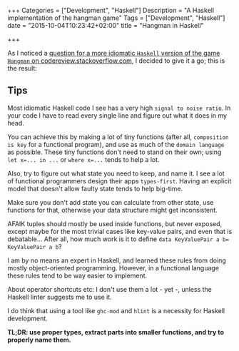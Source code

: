 +++
Categories = ["Development", "Haskell"]
Description = "A Haskell implementation of the hangman game"
Tags = ["Development", "Haskell"]
date = "2015-10-04T10:23:42+02:00"
title = "Hangman in Haskell"

+++

As I noticed a [question for a more idiomatic `Haskell` version of the game `Hangman` on
codereview.stackoverflow.com](http://codereview.stackexchange.com/questions/106485/hangperson-in-haskell?atw=1),
 I decided to give it a go; this is the result:

## Tips

Most idiomatic Haskell code I see has a very high `signal to noise ratio`. In your code I have to read every single line and figure out what it does in my head.

You can achieve this by making a lot of tiny functions (after all, `composition is key` for a functional program), and use as much of the `domain language` as possible. These tiny functions don't need to stand on their own; using `let x=... in ...` or `where x=...` tends to help a lot.

Also, try to figure out what state you need to keep, and name it. I see a lot of functional programmers design their apps `types-first`. Having an explicit model that doesn't allow faulty state tends to help big-time.

Make sure you don't add state you can calculate from other state, use functions for that, otherwise your data structure might get inconsistent.

AFAIK tuples should mostly be used inside functions, but never exposed, except maybe for the most trivial cases like key-value pairs, and even that is debatable... After all, how much work is it to define `data KeyValuePair a b= KeyValuePair a b`?

I am by no means an expert in Haskell, and learned these rules from doing mostly object-oriented programming. However, in a functional language these rules tend to be way easier to implement.

About operator shortcuts etc: I don't use them a lot - yet -, unless the Haskell linter suggests me to use it.

I do think that using a tool like `ghc-mod` and `hlint` is a necessity for Haskell development.

**TL;DR: use proper types, extract parts into smaller functions, and try to properly name them.**

<script src="https://gist.github.com/ToJans/e97db3b4ed3902677361.js"></script>
